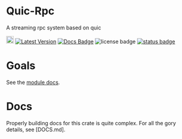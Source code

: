 # Quic-Rpc

A streaming rpc system based on quic

[<img src="https://img.shields.io/badge/github-quic_rpc-8da0cb?style=for-the-badge&labelColor=555555&logo=github" height="20" >][repo link] [![Latest Version]][crates.io] [![Docs Badge]][docs.rs] ![license badge] [![status badge]][status link]

[Latest Version]: https://img.shields.io/crates/v/quic-rpc.svg
[crates.io]: https://crates.io/crates/quic-rpc
[Docs Badge]: https://img.shields.io/badge/docs-docs.rs-green
[docs.rs]: https://docs.rs/quic-rpc
[license badge]: https://img.shields.io/crates/l/quic-rpc
[status badge]: https://github.com/n0-computer/quic-rpc/actions/workflows/rust.yml/badge.svg
[status link]: https://github.com/n0-computer/quic-rpc/actions/workflows/rust.yml
[repo link]: https://github.com/n0-computer/quic-rpc

# Goals

See the [module docs](https://docs.rs/quic-rpc/latest/quic_rpc/).

# Docs

Properly building docs for this crate is quite complex. For all the gory details,
see [DOCS.md].